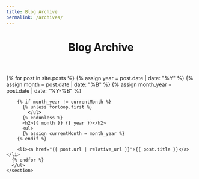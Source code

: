 ```yaml
---
title: Blog Archive
permalink: /archives/
---
```


  <div class="container">
    <header>
      <h1>Blog Archive</h1>
    </header>
    <section>
      {% for post in site.posts %}
        {% assign year = post.date | date: "%Y" %}
        {% assign month = post.date | date: "%B" %}
        {% assign month_year = post.date | date: "%Y-%B" %}
        
        {% if month_year != currentMonth %}
          {% unless forloop.first %}
            </ul>
          {% endunless %}
          <h2>{{ month }} {{ year }}</h2>
          <ul>
          {% assign currentMonth = month_year %}
        {% endif %}
        
        <li><a href="{{ post.url | relative_url }}">{{ post.title }}</a></li>
      {% endfor %}
      </ul>
    </section>
  </div>
